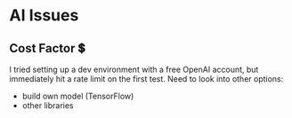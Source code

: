 # AI Issues

## Cost Factor 💲

I tried setting up a dev environment with a free OpenAI account, but immediately hit a rate limit on the first test. Need to look into other options:

- build own model (TensorFlow)
- other libraries
